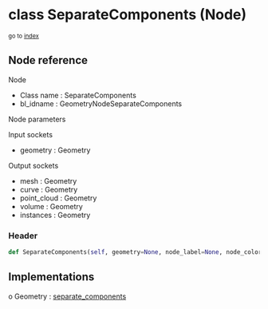 # class SeparateComponents (Node)

<sub>go to [index](/docs/index.md)</sub>

## Node reference

Node
 - Class name : SeparateComponents
 - bl_idname : GeometryNodeSeparateComponents

Node parameters

Input sockets
 - geometry : Geometry

Output sockets
 - mesh : Geometry
 - curve : Geometry
 - point_cloud : Geometry
 - volume : Geometry
 - instances : Geometry

### Header

``` python
def SeparateComponents(self, geometry=None, node_label=None, node_color=None):
```

## Implementations

o Geometry : [separate_components](#separate_components) 

